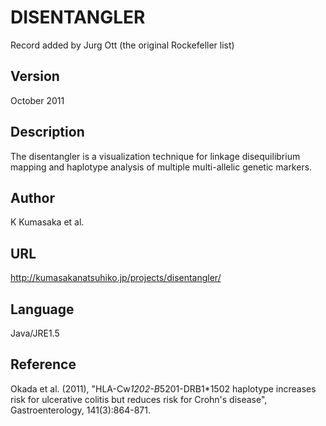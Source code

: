 # DISENTANGLER
Record added by Jurg Ott (the original Rockefeller list)

## Version
October 2011

## Description
The disentangler is a visualization technique for linkage disequilibrium mapping and haplotype analysis of multiple multi-allelic genetic markers.

## Author
K Kumasaka et al.

## URL
http://kumasakanatsuhiko.jp/projects/disentangler/

## Language
Java/JRE1.5

## Reference
Okada et al. (2011), "HLA-Cw*1202-B*5201-DRB1*1502 haplotype increases risk for ulcerative colitis but reduces risk for Crohn's disease", Gastroenterology, 141(3):864-871.